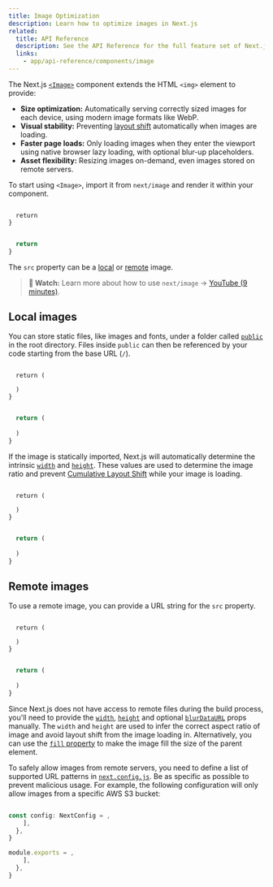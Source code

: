 ```yaml
---
title: Image Optimization
description: Learn how to optimize images in Next.js
related:
  title: API Reference
  description: See the API Reference for the full feature set of Next.js Image.
  links:
    - app/api-reference/components/image
---
```


The Next.js [`<Image>`](/docs/app/api-reference/components/image) component extends the HTML `<img>` element to provide:

- **Size optimization:** Automatically serving correctly sized images for each device, using modern image formats like WebP.
- **Visual stability:** Preventing [layout shift](https://web.dev/articles/cls) automatically when images are loading.
- **Faster page loads:** Only loading images when they enter the viewport using native browser lazy loading, with optional blur-up placeholders.
- **Asset flexibility:** Resizing images on-demand, even images stored on remote servers.

To start using `<Image>`, import it from `next/image` and render it within your component.

```tsx filename="app/page.tsx" switcher

  return 
}
```

```jsx filename="app/page.js" switcher

  return 
}
```

The `src` property can be a [local](#local-images) or [remote](#remote-images) image.

> **🎥 Watch:** Learn more about how to use `next/image` → [YouTube (9 minutes)](https://youtu.be/IU_qq_c_lKA).

## Local images

You can store static files, like images and fonts, under a folder called [`public`](/docs/app/api-reference/file-conventions/public-folder) in the root directory. Files inside `public` can then be referenced by your code starting from the base URL (`/`).

```tsx filename="app/page.tsx" switcher

  return (
    
  )
}
```

```jsx filename="app/page.js" switcher

  return (
    
  )
}
```

If the image is statically imported, Next.js will automatically determine the intrinsic [`width`](/docs/app/api-reference/components/image#width-and-height) and [`height`](/docs/app/api-reference/components/image#width-and-height). These values are used to determine the image ratio and prevent [Cumulative Layout Shift](https://web.dev/articles/cls) while your image is loading.

```tsx filename="app/page.tsx" switcher

  return (
    
  )
}
```

```jsx filename="app/page.js" switcher

  return (
    
  )
}
```

## Remote images

To use a remote image, you can provide a URL string for the `src` property.

```tsx filename="app/page.tsx" switcher

  return (
    
  )
}
```

```jsx filename="app/page.js" switcher

  return (
    
  )
}
```

Since Next.js does not have access to remote files during the build process, you'll need to provide the [`width`](/docs/app/api-reference/components/image#width-and-height), [`height`](/docs/app/api-reference/components/image#width-and-height) and optional [`blurDataURL`](/docs/app/api-reference/components/image#blurdataurl) props manually. The `width` and `height` are used to infer the correct aspect ratio of image and avoid layout shift from the image loading in. Alternatively, you can use the [`fill` property](/docs/app/api-reference/components/image#fill) to make the image fill the size of the parent element.

To safely allow images from remote servers, you need to define a list of supported URL patterns in [`next.config.js`](/docs/app/api-reference/config/next-config-js). Be as specific as possible to prevent malicious usage. For example, the following configuration will only allow images from a specific AWS S3 bucket:

```ts filename="next.config.ts" switcher

const config: NextConfig = ,
    ],
  },
}

```

```js filename="next.config.js" switcher
module.exports = ,
    ],
  },
}
```